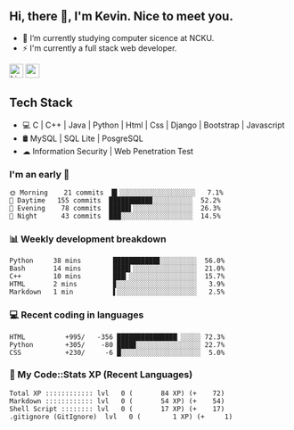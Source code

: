 ## Hi, there 👋, I'm Kevin. Nice to meet you.

- 🌱 I’m currently studying computer sicence at NCKU.
- ⚡ I'm currently a full stack web developer.

<a href="https://www.linkedin.com/in/kevin12686/"><img alt="LinkedIn" src="https://img.shields.io/badge/linkedin%20-%230077B5.svg?&style=for-the-badge&logo=linkedin&logoColor=white" height=25></a>
<a href="https://www.instagram.com/kevin12686/"><img src="https://img.shields.io/badge/instagram-3f729b?&style=for-the-badge&logo=instagram&logoColor=white" height=25></a>

## Tech Stack

* 💻 C | C++ | Java | Python | Html | Css | Django | Bootstrap | Javascript
* 🛢️ MySQL | SQL Lite | PosgreSQL
* ☁ Information Security | Web Penetration Test

### I'm an early 🐤

<!-- early_bird start -->

```text
🌞 Morning    21 commits  █▍░░░░░░░░░░░░░░░░░░░   7.1%
🌆 Daytime   155 commits  ██████████▉░░░░░░░░░░  52.2%
🌃 Evening    78 commits  █████▌░░░░░░░░░░░░░░░  26.3%
🌙 Night      43 commits  ███░░░░░░░░░░░░░░░░░░  14.5%
```

<!-- early_bird end -->

### 📊 Weekly development breakdown

<!-- code_time start -->

```text
Python     38 mins        ███████████▊░░░░░░░░░  56.0%
Bash       14 mins        ████▍░░░░░░░░░░░░░░░░  21.0%
C++        10 mins        ███▎░░░░░░░░░░░░░░░░░  15.7%
HTML       2 mins         ▊░░░░░░░░░░░░░░░░░░░░   3.9%
Markdown   1 min          ▌░░░░░░░░░░░░░░░░░░░░   2.5%
```

<!-- code_time end -->

### 💻 Recent coding in languages

<!-- code_diff start -->

```text
HTML          +995/   -356 ███████████████▏░░░░░ 72.3%
Python        +305/    -80 ████▊░░░░░░░░░░░░░░░░ 22.7%
CSS           +230/     -6 █░░░░░░░░░░░░░░░░░░░░  5.0%
```

<!-- code_diff end -->

### 🧰 My Code::Stats XP (Recent Languages)

<!-- codestats start -->

```text
Total XP :::::::::::: lvl   0 (       84 XP) (+    72)
Markdown :::::::::::: lvl   0 (       54 XP) (+    54)
Shell Script :::::::: lvl   0 (       17 XP) (+    17)
.gitignore (GitIgnore)  lvl   0 (        1 XP) (+     1)
```

<!-- codestats end -->

